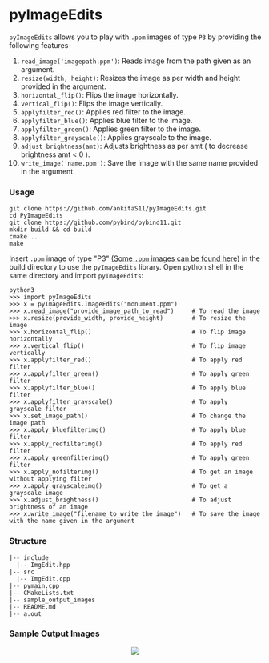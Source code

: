 # pyImageEdits

```pyImageEdits``` allows you to play with `.ppm` images of type `P3` by providing the following features-
1. ```read_image('imagepath.ppm')```: Reads image from the path given as an argument.
2. `resize(width, height)`: Resizes the image as per width and height provided in the argument.
3. `horizontal_flip()`: Flips the image horizontally.
4. `vertical_flip()`: Flips the image vertically.
5. `applyfilter_red()`: Applies red filter to the image.
6. `applyfilter_blue()`: Applies blue filter to the image.
7. `applyfilter_green()`: Applies green filter to the image.
8. `applyfilter_grayscale()`: Applies grayscale to the image.
9. `adjust_brightness(amt)`: Adjusts brightness as per amt ( to decrease brightness amt < 0 ).
10. `write_image('name.ppm')`: Save the image with the same name provided in the argument.

### Usage 
``` 
git clone https://github.com/ankitaS11/pyImageEdits.git
cd PyImageEdits
git clone https://github.com/pybind/pybind11.git
mkdir build && cd build
cmake ..
make
```
Insert `.ppm` image of type "P3" [(Some `.ppm` images can be found here)](https://github.com/ferrabacus/p3images) in the build directory to use the `pyImageEdits` library.
Open python shell in the same directory and import `pyImageEdits`:
```
python3
>>> import pyImageEdits
>>> x = pyImageEdits.ImageEdits("monument.ppm")
>>> x.read_image("provide_image_path_to_read")     # To read the image
>>> x.resize(provide_width, provide_height)        # To resize the image
>>> x.horizontal_flip()                            # To flip image horizontally
>>> x.vertical_flip()                              # To flip image vertically
>>> x.applyfilter_red()                            # To apply red filter
>>> x.applyfilter_green()                          # To apply green filter
>>> x.applyfilter_blue()                           # To apply blue filter
>>> x.applyfilter_grayscale()                      # To apply grayscale filter
>>> x.set_image_path()                             # To change the image path
>>> x.apply_bluefilterimg()                        # To apply blue filter
>>> x.apply_redfilterimg()                         # To apply red filter
>>> x.apply_greenfilterimg()                       # To apply green filter
>>> x.apply_nofilterimg()                          # To get an image without applying filter
>>> x.apply_grayscaleimg()                         # To get a grayscale image
>>> x.adjust_brightness()                          # To adjust brightness of an image
>>> x.write_image("filename_to_write the image")   # To save the image with the name given in the argument
```
### Structure
```
|-- include
  |-- ImgEdit.hpp
|-- src
  |-- ImgEdit.cpp
|-- pymain.cpp
|-- CMakeLists.txt
|-- sample_output_images
|-- README.md
|-- a.out
```
### Sample Output Images 
<p align = "center">
<img align="center" src="https://github.com/ankitaS11/pyImageEdits/blob/main/sample_output_images/0001.jpg">
</p>
